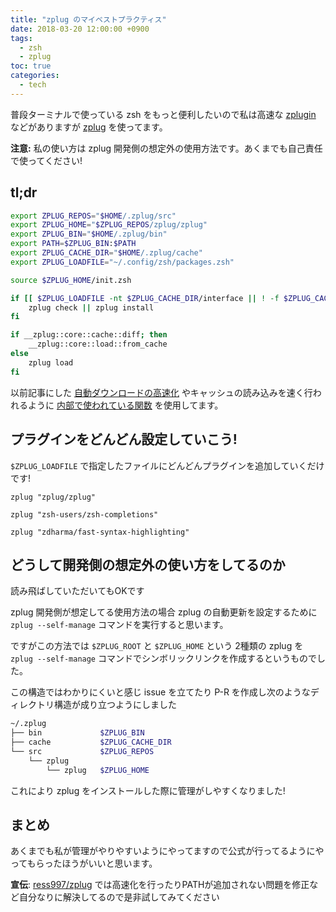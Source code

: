 ```yaml
---
title: "zplug のマイベストプラクティス"
date: 2018-03-20 12:00:00 +0900
tags:
  - zsh
  - zplug
toc: true
categories:
  - tech
---
```

普段ターミナルで使っている zsh をもっと便利したいので私は高速な [zplugin](https://github.com/zdharma/zplugin) などがありますが [zplug](https://github.com/zplug/zplug) を使ってます。

**注意:** 私の使い方は zplug 開発側の想定外の使用方法です。あくまでも自己責任で使ってください!

## tl;dr

```zsh
export ZPLUG_REPOS="$HOME/.zplug/src"
export ZPLUG_HOME="$ZPLUG_REPOS/zplug/zplug"
export ZPLUG_BIN="$HOME/.zplug/bin"
export PATH=$ZPLUG_BIN:$PATH
export ZPLUG_CACHE_DIR="$HOME/.zplug/cache"
export ZPLUG_LOADFILE="~/.config/zsh/packages.zsh"

source $ZPLUG_HOME/init.zsh

if [[ $ZPLUG_LOADFILE -nt $ZPLUG_CACHE_DIR/interface || ! -f $ZPLUG_CACHE_DIR/interface ]]; then
	zplug check || zplug install
fi

if __zplug::core::cache::diff; then
	__zplug::core::load::from_cache
else
	zplug load
fi
```

以前記事にした [自動ダウンロードの高速化](https://qiita.com/Ress/items/775f755df655ca4511ee) やキャッシュの読み込みを速く行われるように [内部で使われている関数](https://github.com/zplug/zplug/blob/20ca2c82063f15a2c107069b9af5cd32256e6019/autoload/commands/__load__#L38-L42) を使用してます。

## プラグインをどんどん設定していこう!

`$ZPLUG_LOADFILE` で指定したファイルにどんどんプラグインを追加していくだけです!

```zsh:設定例
zplug "zplug/zplug"

zplug "zsh-users/zsh-completions"

zplug "zdharma/fast-syntax-highlighting"
```

## どうして開発側の想定外の使い方をしてるのか

読み飛ばしていただいてもOKです

zplug 開発側が想定してる使用方法の場合 zplug の自動更新を設定するために `zplug --self-manage` コマンドを実行すると思います。

ですがこの方法では `$ZPLUG_ROOT` と `$ZPLUG_HOME` という 2種類の zplug を `zplug --self-manage` コマンドでシンボリックリンクを作成するというものでした。

この構造ではわかりにくいと感じ issue を立てたり P-R を作成し次のようなディレクトリ構造が成り立つようにしました

```sh
~/.zplug
├── bin             $ZPLUG_BIN
├── cache           $ZPLUG_CACHE_DIR
└── src             $ZPLUG_REPOS
    └── zplug
        └── zplug   $ZPLUG_HOME
```

これにより zplug をインストールした際に管理がしやすくなりました!

## まとめ

あくまでも私が管理がやりやすいようにやってますので公式が行ってるようにやってもらったほうがいいと思います。

**宣伝**: [ress997/zplug](https://github.com/ress997/zplug) では高速化を行ったりPATHが追加されない問題を修正など自分なりに解決してるので是非試してみてください
